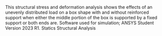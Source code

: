 This structural stress and deformation analysis shows the effects of an unevenly distributed load on a box shape with and without reinforced support when either the middle portion of the box is supported by a fixed support or both ends are.
Software used for simulation; ANSYS Student Version 2023 R1.
Statics Structural Analysis

